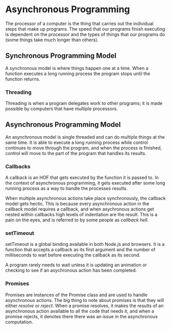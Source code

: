 # Asynchronous Programming

The processor of a computer is the thing that carries out the individual steps that make up programs. The speed that our programs finish executing is dependent on the processor and the types of things that our programs do (some things take much longer than others).

## Synchronous Programming Model

A synchronous model is where things happen one at a time. When a function executes a long running process the program stops until the function returns.

### Threading

Threading is when a program delegates work to other programs; it is made possible by computers that have multiple processors.

## Asynchronous Programming Model

An asynchronous model is single threaded and can do multiple things at the same time. It is able to execute a long running process while control continues to move through the program, and when the process is finished, control will move to the part of the program that handles its results.

### Callbacks

A callback is an HOF that gets executed by the function it is passed to. In the context of asynchronous programming, it gets executed after some long running process as a way to handle the processes results.

When multiple asynchronous actions take place synchronously, the callback model gets hectic. This is because every asynchronous action in the callback model requires a callback, and when asychronous actions get nested within callbacks high levels of indentation are the result. This is a pain on the eyes, and is referred to by some people as *callback hell*.

### setTimeout

setTimeout is a global binding available in both Node.js and browsers. It is a function that  accepts a callback as its first argument and the number of milliseconds to wait before executing the callback as its second.

A program rarely needs to wait unless it is updating an animation or checking to see if an asychronous action has been completed.

### Promises

Promises are instances of the Promise class and are used to handle asynchronous actions. The big thing to note about promises is that they will either *resolve* or *reject*. When a promise resolves, it makes the results of an asynchronous action available to all the code that needs it, and when a promise rejects, it denotes there there was an issue in the asynchronous computation.